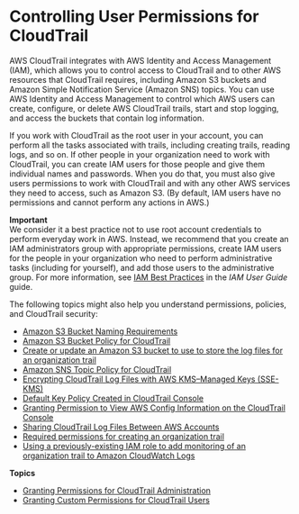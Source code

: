 # Controlling User Permissions for CloudTrail<a name="control-user-permissions-for-cloudtrail"></a>

AWS CloudTrail integrates with AWS Identity and Access Management \(IAM\), which allows you to control access to CloudTrail and to other AWS resources that CloudTrail requires, including Amazon S3 buckets and Amazon Simple Notification Service \(Amazon SNS\) topics\. You can use AWS Identity and Access Management to control which AWS users can create, configure, or delete AWS CloudTrail trails, start and stop logging, and access the buckets that contain log information\. 

If you work with CloudTrail as the root user in your account, you can perform all the tasks associated with trails, including creating trails, reading logs, and so on\. If other people in your organization need to work with CloudTrail, you can create IAM users for those people and give them individual names and passwords\. When you do that, you must also give users permissions to work with CloudTrail and with any other AWS services they need to access, such as Amazon S3\. \(By default, IAM users have no permissions and cannot perform any actions in AWS\.\) 

**Important**  
We consider it a best practice not to use root account credentials to perform everyday work in AWS\. Instead, we recommend that you create an IAM administrators group with appropriate permissions, create IAM users for the people in your organization who need to perform administrative tasks \(including for yourself\), and add those users to the administrative group\. For more information, see [IAM Best Practices](https://docs.aws.amazon.com/IAM/latest/UserGuide/IAMBestPractices.html) in the *IAM User Guide* guide\. 

The following topics might also help you understand permissions, policies, and CloudTrail security:
+ [Amazon S3 Bucket Naming Requirements](cloudtrail-s3-bucket-naming-requirements.md)
+ [Amazon S3 Bucket Policy for CloudTrail](create-s3-bucket-policy-for-cloudtrail.md)
+  [Create or update an Amazon S3 bucket to use to store the log files for an organization trail](cloudtrail-create-and-update-an-organizational-trail-by-using-the-aws-cli.md#cloudtrail-create-organizational-trail-by-using-the-cli-bucket)
+ [Amazon SNS Topic Policy for CloudTrail](cloudtrail-permissions-for-sns-notifications.md)
+ [Encrypting CloudTrail Log Files with AWS KMS–Managed Keys \(SSE\-KMS\)](encrypting-cloudtrail-log-files-with-aws-kms.md)
+  [Default Key Policy Created in CloudTrail Console](default-cmk-policy.md)
+ [Granting Permission to View AWS Config Information on the CloudTrail Console](grant-custom-permissions-for-cloudtrail-users.md#grant-aws-config-permissions-for-cloudtrail-users)
+ [Sharing CloudTrail Log Files Between AWS Accounts](cloudtrail-sharing-logs.md)
+ [Required permissions for creating an organization trail](creating-an-organizational-trail-prepare.md#org_trail_permissions)
+ [Using a previously\-existing IAM role to add monitoring of an organization trail to Amazon CloudWatch Logs](creating-an-organizational-trail-prepare.md#cwl-org-pb)

**Topics**
+ [Granting Permissions for CloudTrail Administration](grant-permissions-for-cloudtrail-administration.md)
+ [Granting Custom Permissions for CloudTrail Users](grant-custom-permissions-for-cloudtrail-users.md)